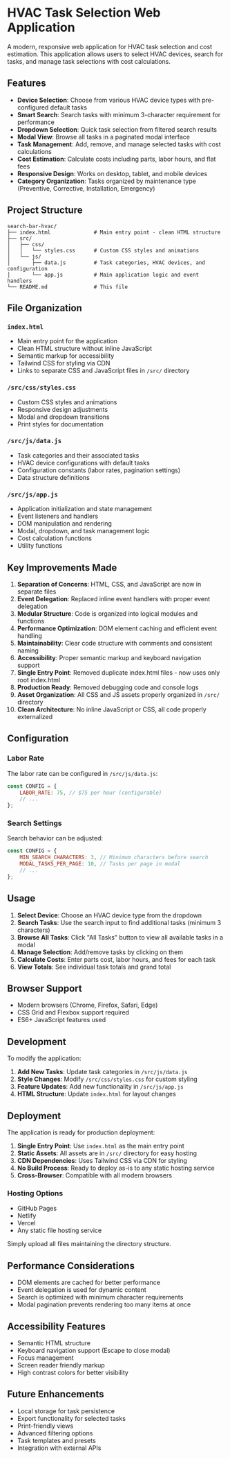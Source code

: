 # HVAC Task Selection Web Application

A modern, responsive web application for HVAC task selection and cost estimation. This application allows users to select HVAC devices, search for tasks, and manage task selections with cost calculations.

## Features

- **Device Selection**: Choose from various HVAC device types with pre-configured default tasks
- **Smart Search**: Search tasks with minimum 3-character requirement for performance
- **Dropdown Selection**: Quick task selection from filtered search results
- **Modal View**: Browse all tasks in a paginated modal interface
- **Task Management**: Add, remove, and manage selected tasks with cost calculations
- **Cost Estimation**: Calculate costs including parts, labor hours, and flat fees
- **Responsive Design**: Works on desktop, tablet, and mobile devices
- **Category Organization**: Tasks organized by maintenance type (Preventive, Corrective, Installation, Emergency)

## Project Structure

```
search-bar-hvac/
├── index.html              # Main entry point - clean HTML structure
├── src/
│   ├── css/
│   │   └── styles.css      # Custom CSS styles and animations
│   └── js/
│       ├── data.js         # Task categories, HVAC devices, and configuration
│       └── app.js          # Main application logic and event handlers
└── README.md               # This file
```

## File Organization

### `index.html`
- Main entry point for the application
- Clean HTML structure without inline JavaScript
- Semantic markup for accessibility
- Tailwind CSS for styling via CDN
- Links to separate CSS and JavaScript files in `/src/` directory

### `/src/css/styles.css`
- Custom CSS styles and animations
- Responsive design adjustments
- Modal and dropdown transitions
- Print styles for documentation

### `/src/js/data.js`
- Task categories and their associated tasks
- HVAC device configurations with default tasks
- Configuration constants (labor rates, pagination settings)
- Data structure definitions

### `/src/js/app.js`
- Application initialization and state management
- Event listeners and handlers
- DOM manipulation and rendering
- Modal, dropdown, and task management logic
- Cost calculation functions
- Utility functions

## Key Improvements Made

1. **Separation of Concerns**: HTML, CSS, and JavaScript are now in separate files
2. **Event Delegation**: Replaced inline event handlers with proper event delegation
3. **Modular Structure**: Code is organized into logical modules and functions
4. **Performance Optimization**: DOM element caching and efficient event handling
5. **Maintainability**: Clear code structure with comments and consistent naming
6. **Accessibility**: Proper semantic markup and keyboard navigation support
7. **Single Entry Point**: Removed duplicate index.html files - now uses only root index.html
8. **Production Ready**: Removed debugging code and console logs
9. **Asset Organization**: All CSS and JS assets properly organized in `/src/` directory
10. **Clean Architecture**: No inline JavaScript or CSS, all code properly externalized

## Configuration

### Labor Rate
The labor rate can be configured in `/src/js/data.js`:
```javascript
const CONFIG = {
    LABOR_RATE: 75, // $75 per hour (configurable)
    // ...
};
```

### Search Settings
Search behavior can be adjusted:
```javascript
const CONFIG = {
    MIN_SEARCH_CHARACTERS: 3, // Minimum characters before search
    MODAL_TASKS_PER_PAGE: 10, // Tasks per page in modal
    // ...
};
```

## Usage

1. **Select Device**: Choose an HVAC device type from the dropdown
2. **Search Tasks**: Use the search input to find additional tasks (minimum 3 characters)
3. **Browse All Tasks**: Click "All Tasks" button to view all available tasks in a modal
4. **Manage Selection**: Add/remove tasks by clicking on them
5. **Calculate Costs**: Enter parts cost, labor hours, and fees for each task
6. **View Totals**: See individual task totals and grand total

## Browser Support

- Modern browsers (Chrome, Firefox, Safari, Edge)
- CSS Grid and Flexbox support required
- ES6+ JavaScript features used

## Development

To modify the application:

1. **Add New Tasks**: Update task categories in `/src/js/data.js`
2. **Style Changes**: Modify `/src/css/styles.css` for custom styling
3. **Feature Updates**: Add new functionality in `/src/js/app.js`
4. **HTML Structure**: Update `index.html` for layout changes

## Deployment

The application is ready for production deployment:

1. **Single Entry Point**: Use `index.html` as the main entry point
2. **Static Assets**: All assets are in `/src/` directory for easy hosting
3. **CDN Dependencies**: Uses Tailwind CSS via CDN for styling
4. **No Build Process**: Ready to deploy as-is to any static hosting service
5. **Cross-Browser**: Compatible with all modern browsers

### Hosting Options
- GitHub Pages
- Netlify
- Vercel
- Any static file hosting service

Simply upload all files maintaining the directory structure.

## Performance Considerations

- DOM elements are cached for better performance
- Event delegation is used for dynamic content
- Search is optimized with minimum character requirements
- Modal pagination prevents rendering too many items at once

## Accessibility Features

- Semantic HTML structure
- Keyboard navigation support (Escape to close modal)
- Focus management
- Screen reader friendly markup
- High contrast colors for better visibility

## Future Enhancements

- Local storage for task persistence
- Export functionality for selected tasks
- Print-friendly views
- Advanced filtering options
- Task templates and presets
- Integration with external APIs
